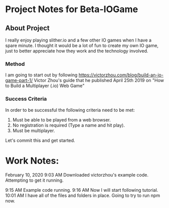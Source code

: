 # Project Notes for Beta-IOGame

## About Project
I really enjoy playing slither.io and a few other IO games when I have a spare minute.
I thought it would be a lot of fun to create my own IO game, just to better appreciate how they work and the technology involved.

### Method
I am going to start out by following https://victorzhou.com/blog/build-an-io-game-part-1/
Victor Zhou's guide that he published April 25th 2019 on "How to Build a Multiplayer (.io) Web Game"

### Success Criteria

In order to be successful the following criteria need to be met:

1. Must be able to be played from a web browser.
2. No registration is required (Type a name and hit play).
3. Must be multiplayer.

Let's commit this and get started.


# Work Notes:

February 10, 2020
9:03 AM 
Downloaded victorzhou's example code.
Attempting to get it running.

9:15 AM Example code running.
9:16 AM Now I will start following tutorial.
10:01 AM I have all of the files and folders in place. Going to try to run npm now.